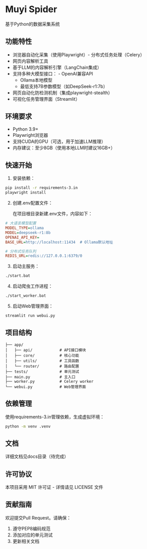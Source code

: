 # Muyi Spider

基于Python的数据采集系统

## 功能特性

- 浏览器自动化采集（使用Playwright）- 分布式任务处理（Celery）
- 网页内容解析工具
- 基于LLM的内容解析引擎（LangChain集成）
- 支持多种大模型接口：  - OpenAI兼容API
  - Ollama本地模型
  - 最低支持7B参数模型（如DeepSeek-r1:7b）
- 网页自动化防检测机制（集成playwright-stealth）
- 可视化任务管理界面（Streamlit）

## 环境要求

- Python 3.9+
- Playwright浏览器
- 支持CUDA的GPU（可选，用于加速LLM推理）
- 内存建议：至少8GB（使用本地LLM时建议16GB+）

## 快速开始
 
1. 安装依赖：
```bash
pip install -r requirements-3.in
playwright install
```

2. 创建.env配置文件：
   
   在项目根目录新建.env文件，内容如下：
```ini
# 大语言模型配置
MODEL_TYPE=ollama
MODEL=deepseek-r1:8b
OPENAI_API_KEY=
BASE_URL=http://localhost:11434  # Ollama默认地址

# 分布式任务队列
REDIS_URL=redis://127.0.0.1:6379/0
```

3. 启动主服务：
```bash
./start.bat
```

4. 启动爬虫工作进程：
```bash
./start_worker.bat
```

5. 启动Web管理界面：
```bash
streamlit run webui.py
```

## 项目结构

```
├── app/
│   ├── api/            # API接口模块
│   ├── core/           # 核心功能
│   ├── utils/          # 工具函数
│   └── router/         # 路由配置
├── tests/              # 单元测试
├── main.py             # 主入口
├── worker.py           # Celery worker
└── webui.py            # Web管理界面
```

## 依赖管理

使用requirements-3.in管理依赖，生成虚拟环境：
```bash
python -m venv .venv
```

## 文档

详细文档见docs目录（待完成）

## 许可协议

本项目采用 MIT 许可证 - 详情请见 LICENSE 文件

## 贡献指南

欢迎提交Pull Request。请确保：
1. 遵守PEP8编码规范
2. 添加对应的单元测试
3. 更新相关文档
